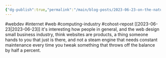 ```yaml
---
{"dg-publish":true,"permalink":"/main/blog-posts/2023-06-23-on-the-nature-of-websites/","noteIcon":""}
---
```


#webdev #internet #web #computing-industry #cohost-repost
[[2023-06-23\|2023-06-23]]
it's interesting how people in general, and the web design small business industry, think websites are products, a thing someone hands to you that just is there, and not a steam engine that needs constant maintenance every time you tweak something that throws off the balance by half a percent.
